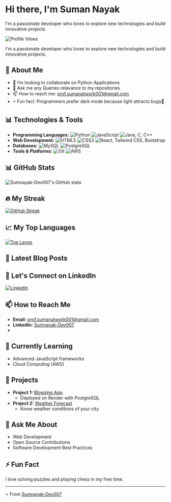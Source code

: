 # Hi there, I'm Suman Nayak
I'm a passionate developer who loves to explore new technologies and build innovative projects.


![Profile Views](https://komarev.com/ghpvc/?username=Sumnayak-Dev007&color=blue)

I'm a passionate developer who loves to explore new technologies and build innovative projects.

## 🚀 About Me
- 👯 I’m looking to collaborate on Python Applications 
- 💬 Ask me any Queries relavance to my repositories
- 📫 How to reach me: prof.sumanatwork001@gmail.com
- ⚡ Fun fact: Programmers prefer dark mode because light attracts bugs🐞



## 📊 Technologies & Tools
- **Programming Languages:** ![Python](https://img.shields.io/badge/-Python-blue?style=flat&logo=python) ![JavaScript](https://img.shields.io/badge/-JavaScript-yellow?style=flat&logo=javascript) ![Java](https://img.shields.io/badge/-Java-red?style=flat&logo=java), C, C++
- **Web Development:** ![HTML5](https://img.shields.io/badge/-HTML5-orange?style=flat&logo=html5) ![CSS3](https://img.shields.io/badge/-CSS3-blue?style=flat&logo=css3) ![React](https://img.shields.io/badge/-React-blue?style=flat&logo=react), Tailwind CSS, Bootstrap
- **Databases:** ![MySQL](https://img.shields.io/badge/-MySQL-blue?style=flat&logo=mysql) ![PostgreSQL](https://img.shields.io/badge/-PostgreSQL-blue?style=flat&logo=postgresql)
- **Tools & Platforms:** ![Git](https://img.shields.io/badge/-Git-orange?style=flat&logo=git)  ![AWS](https://img.shields.io/badge/-AWS-orange?style=flat&logo=amazon-aws)


## 📊 GitHub Stats
![Sumnayak-Dev007's GitHub stats](https://github-readme-stats.vercel.app/api?username=Sumnayak-Dev007&show_icons=true&theme=radical)

## 🔥 My Streak
[![GitHub Streak](https://streak-stats.demolab.com?user=Sumnayak-Dev007)](https://git.io/streak-stats)


## 📈 My Top Languages
[![Top Langs](https://github-readme-stats.vercel.app/api/top-langs/?username=Sumnayak-Dev007&layout=compact&theme=radical)](https://github.com/anuraghazra/github-readme-stats)

## 📝 Latest Blog Posts
<!-- BLOG-POST-LIST:START -->
<!-- BLOG-POST-LIST:END -->

## 🤝 Let's Connect on LinkedIn
[![LinkedIn](https://img.shields.io/badge/LinkedIn-0077B5?style=flat&logo=linkedin&logoColor=white)](https://www.linkedin.com/in/sumanknayak/) 




## 📫 How to Reach Me
- **Email:** prof.sumanatwork001@gmail.com
- **LinkedIn:** [Sumnayak-Dev007](https://www.linkedin.com/in/sumanknayak/)
- 
## 🌱 Currently Learning
- Advanced JavaScript frameworks
- Cloud Computing (AWS)

## 🚀 Projects
- **Project 1:** [Blogging App](https://github.com/Sumnayak-Dev007/Render-Blog.git).
  - Deployed on Render with PostgreSQL
- **Project 2:** [Weather Forecast](https://github.com/Sumnayak-Dev007/Django-Weather-App.git)
  - Know weather conditions of your city 

## 💬 Ask Me About
- Web Development
- Open Source Contributions
- Software Development Best Practices

## ⚡ Fun Fact
I love solving puzzles and playing chess in my free time.

---

⭐️ From [Sumnayak-Dev007](https://github.com/Sumnayak-Dev007)
